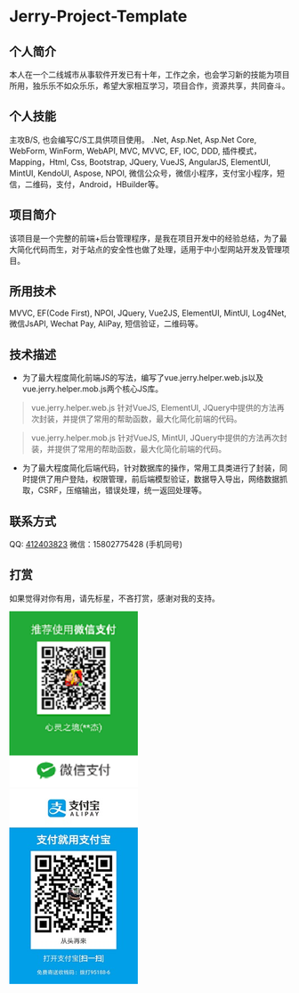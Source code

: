 Jerry-Project-Template
========

个人简介
--------
本人在一个二线城市从事软件开发已有十年，工作之余，也会学习新的技能为项目所用，独乐乐不如众乐乐，希望大家相互学习，项目合作，资源共享，共同奋斗。

个人技能
--------
主攻B/S, 也会编写C/S工具供项目使用。
.Net, Asp.Net, Asp.Net Core, WebForm, WinForm, WebAPI, MVC, MVVC, EF, IOC, DDD, 插件模式，Mapping，Html, Css, Bootstrap, JQuery, VueJS, AngularJS, ElementUI, MintUI, KendoUI, Aspose, NPOI, 微信公众号，微信小程序，支付宝小程序，短信，二维码，支付，Android，HBuilder等。

项目简介
--------
该项目是一个完整的前端+后台管理程序，是我在项目开发中的经验总结，为了最大简化代码而生，对于站点的安全性也做了处理，适用于中小型网站开发及管理项目。

所用技术
--------
MVVC, EF(Code First), NPOI, JQuery, Vue2JS, ElementUI, MintUI, Log4Net, 微信JsAPI, Wechat Pay, AliPay, 短信验证，二维码等。

技术描述
--------
* 为了最大程度简化前端JS的写法，编写了vue.jerry.helper.web.js以及vue.jerry.helper.mob.js两个核心JS库。

> vue.jerry.helper.web.js 针对VueJS, ElementUI, JQuery中提供的方法再次封装，并提供了常用的帮助函数，最大化简化前端的代码。

> vue.jerry.helper.mob.js 针对VueJS, MintUI, JQuery中提供的方法再次封装，并提供了常用的帮助函数，最大化简化前端的代码。

* 为了最大程度简化后端代码，针对数据库的操作，常用工具类进行了封装，同时提供了用户登陆，权限管理，前后端模型验证，数据导入导出，网络数据抓取，CSRF，压缩输出，错误处理，统一返回处理等。

联系方式
-------
QQ: [412403823](tencent://AddContact/?fromId=50&fromSubId=1&subcmd=all&uin=412403823) 
微信：15802775428 (手机同号)

打赏
-------
如果觉得对你有用，请先标星，不吝打赏，感谢对我的支持。

![](https://github.com/JerryPCN/Jerry-Project-Template/blob/master/Reward/wxpay.png)  
![](https://github.com/JerryPCN/Jerry-Project-Template/blob/master/Reward/alipay.jpg)  
